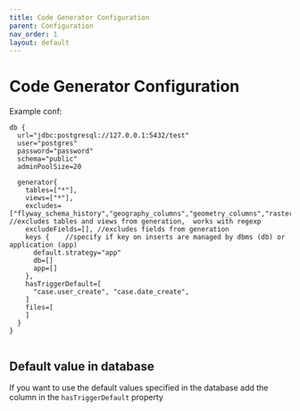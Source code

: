 ```yaml
---
title: Code Generator Configuration
parent: Configuration
nav_order: 1
layout: default
---
```


# Code Generator Configuration

Example conf:
```
db {
  url="jdbc:postgresql://127.0.0.1:5432/test"
  user="postgres"
  password="password"
  schema="public"
  adminPoolSize=20

  generator{
    tables=["*"],
    views=["*"],
    excludes=["flyway_schema_history","geography_columns","geometry_columns","raster_columns","raster_overviews","spatial_ref_sys"],    //excludes tables and views from generation,  works with regexp
    excludeFields=[], //excludes fields from generation
    keys {    //specify if key on inserts are managed by dbms (db) or application (app)
      default.strategy="app"
      db=[]
      app=[]
    },
    hasTriggerDefault=[
      "case.user_create", "case.date_create",
    ]
    files=[
    ]
  }
}


```

## Default value in database
If you want to use the default values specified in the database add the column in the `hasTriggerDefault` property 